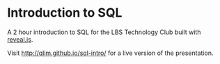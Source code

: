 Introduction to SQL
===================

A 2 hour introduction to SQL for the LBS Technology Club built with [reveal.js](https://github.com/hakimel/reveal.js/).

Visit http://qlim.github.io/sql-intro/ for a live version of the presentation.

